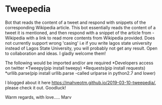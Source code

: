 # Tweepedia
Bot that reads the content of a tweet and respond with snippets of the corresponding Wikipedia article.
This bot essentially reads the content of a tweet it is mentioned, and then respond with a snippet of the article from -
Wikipedia with a link to read more contents from Wikipedia provided.
Does not currently support wrong 'casing' i.e if you write lagos state university instead of Lagos State
University, you will probably not get any result. Open to collaboration and ideas. I gladly welcome them!

The following would be imported and/or are required
*Developers access on twitter
*Tweepy(pip install tweepy)
*Requests(pip install requests)
*urllib.parse(pip install urllib.parse -called urlparse in python2.7 and lower)

I blogged about it here https://mahveotm.github.io/2019-03-10-tweepedia/, please check it out.
Goodluck!

Warm regards,
with love.....
Marv
